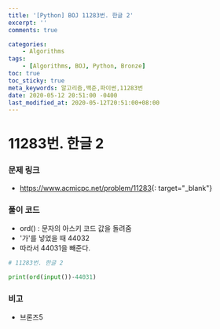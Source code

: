 ```yaml
---
title: '[Python] BOJ 11283번. 한글 2'
excerpt: ''
comments: true

categories:
    - Algorithms
tags:
    - [Algorithms, BOJ, Python, Bronze]
toc: true
toc_sticky: true
meta_keywords: 알고리즘,백준,파이썬,11283번
date: 2020-05-12 20:51:00 -0400
last_modified_at: 2020-05-12T20:51:00+08:00
---
```


# 11283번. 한글 2

### 문제 링크

-   <https://www.acmicpc.net/problem/11283>{: target="\_blank"}

### 풀이 코드

-   ord() : 문자의 아스키 코드 값을 돌려줌
-   '가'를 넣었을 때 44032
-   따라서 44031을 빼준다.

```python
# 11283번. 한글 2

print(ord(input())-44031)
```

### 비고

-   브론즈5
